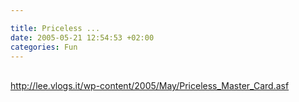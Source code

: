 ```yaml
---

title: Priceless ... 
date: 2005-05-21 12:54:53 +02:00
categories: Fun
---
```

<P><BR><A href="http://lee.vlogs.it/wp-content/2005/May/Priceless_Master_Card.asf">http://lee.vlogs.it/wp-content/2005/May/Priceless_Master_Card.asf</A></P>
